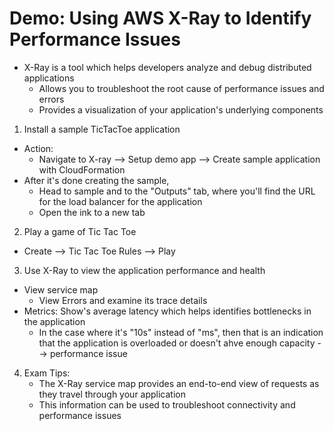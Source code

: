 # Demo: Using AWS X-Ray to Identify Performance Issues

- X-Ray is a tool which helps developers analyze and debug distributed applications
	- Allows you to troubleshoot the root cause of performance issues and errors
	- Provides a visualization of your application's underlying components

1. Install a sample TicTacToe application
- Action:
	- Navigate to X-ray --> Setup demo app --> Create sample application with CloudFormation
- After it's done creating the sample,
	- Head to sample and to the "Outputs" tab, where you'll find the URL for the load balancer for the application
	- Open the ink to a new tab

2. Play a game of Tic Tac Toe
- Create --> Tic Tac Toe Rules --> Play

3. Use X-Ray to view the application performance and health
- View service map
	- View Errors and examine its trace details
- Metrics: Show's average latency which helps identifies bottlenecks in the application
	- In the case where it's "10s" instead of "ms", then that is an indication that the application is overloaded or doesn't ahve enough capacity --> performance issue

4. Exam Tips:
	- The X-Ray service map provides an end-to-end view of requests as they travel through your application
	- This information can be used to troubleshoot connectivity and performance issues